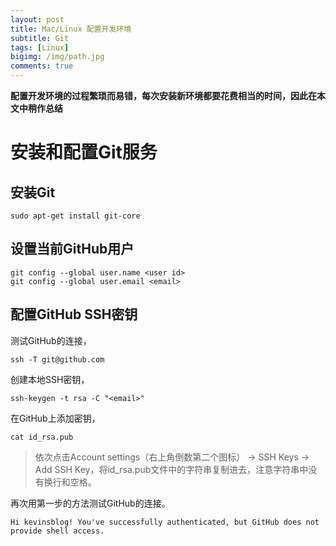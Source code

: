 ```yaml
---
layout: post
title: Mac/Linux 配置开发环境
subtitle: Git
tags: [Linux]
bigimg: /img/path.jpg
comments: true
---
```

**配置开发环境的过程繁琐而易错，每次安装新环境都要花费相当的时间，因此在本文中稍作总结**

# 安装和配置Git服务

## 安装Git
```
sudo apt-get install git-core
```
## 设置当前GitHub用户
```
git config --global user.name <user id>
git config --global user.email <email>
```
## 配置GitHub SSH密钥
测试GitHub的连接，
```
ssh -T git@github.com
```
创建本地SSH密钥，
```
ssh-keygen -t rsa -C "<email>"
```
在GitHub上添加密钥，
```
cat id_rsa.pub
```
> 依次点击Account settings（右上角倒数第二个图标） -> SSH Keys -> Add SSH Key，将id_rsa.pub文件中的字符串复制进去，注意字符串中没有换行和空格。

再次用第一步的方法测试GitHub的连接。
```
Hi kevinsblog! You've successfully authenticated, but GitHub does not provide shell access.
```